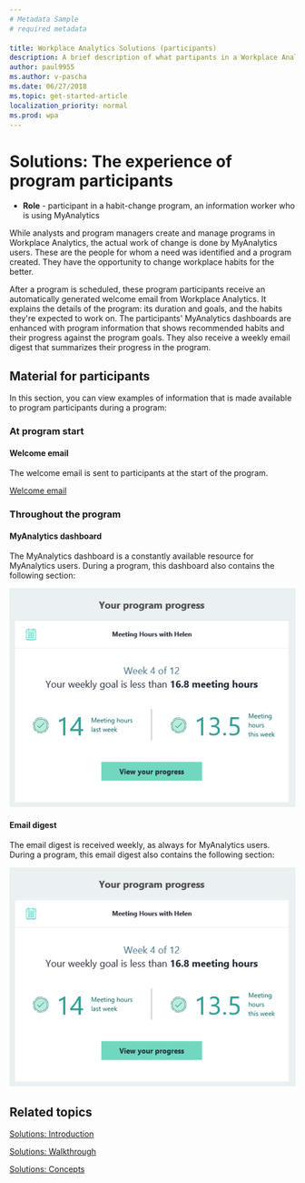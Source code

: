 ```yaml
---
# Metadata Sample
# required metadata

title: Workplace Analytics Solutions (participants)
description: A brief description of what partipants in a Workplace Analytics program (MyAnalytics users) experience during the program. 
author: paul9955
ms.author: v-pascha
ms.date: 06/27/2018
ms.topic: get-started-article
localization_priority: normal 
ms.prod: wpa
---
```


# Solutions: The experience of program participants 

* **Role** - participant in a habit-change program, an information worker who is using MyAnalytics

While analysts and program managers create and manage programs in Workplace Analytics, the actual work of change is done by MyAnalytics users. These are the people for whom a need was identified and a program created. They have the opportunity to change workplace habits for the better. 

After a program is scheduled, these program participants receive an automatically generated welcome email from Workplace Analytics. It explains the details of the program: its duration and goals, and the habits they're expected to work on. The participants' MyAnalytics dashboards are enhanced with program information that shows recommended habits and their progress against the program goals. They also receive a weekly email digest that summarizes their progress in the program. 

## Material for participants

In this section, you can view examples of information that is made available to program participants during a program: 

### At program start

#### Welcome email
The welcome email is sent to participants at the start of the program.  

[Welcome email](../Images/WpA/Tutorials/welcome-msg-prog-partic.png)

### Throughout the program

#### MyAnalytics dashboard
The MyAnalytics dashboard is a constantly available resource for MyAnalytics users. During a program, this dashboard also contains the following section:

![Participant's dashboard](../Images/WpA/Tutorials/weekly-digest-prog-partic.png)

#### Email digest
The email digest is received weekly, as always for MyAnalytics users. During a program, this email digest also contains the following section:

![Weekly email digest](../Images/WpA/Tutorials/weekly-digest-prog-partic.png)

## Related topics

[Solutions: Introduction](solutions-intro.md)  

[Solutions: Walkthrough](solutions-task.md)

[Solutions: Concepts](solutions-conceptual.md)
